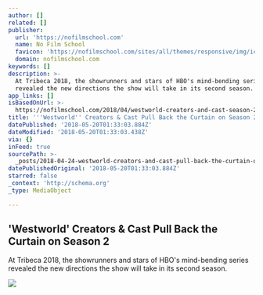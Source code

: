 ```yaml
---
author: []
related: []
publisher:
  url: 'https://nofilmschool.com'
  name: No Film School
  favicon: 'https://nofilmschool.com/sites/all/themes/responsive/img/icons/favicon.ico'
  domain: nofilmschool.com
keywords: []
description: >-
  At Tribeca 2018, the showrunners and stars of HBO's mind-bending series
  revealed the new directions the show will take in its second season.
app_links: []
isBasedOnUrl: >-
  https://nofilmschool.com/2018/04/westworld-creators-and-cast-season-2-revelations-tribeca
title: '''Westworld'' Creators & Cast Pull Back the Curtain on Season 2'
datePublished: '2018-05-20T01:33:03.884Z'
dateModified: '2018-05-20T01:33:03.438Z'
via: {}
inFeed: true
sourcePath: >-
  _posts/2018-04-24-westworld-creators-and-cast-pull-back-the-curtain-on-season.md
datePublishedOriginal: '2018-05-20T01:33:03.884Z'
starred: false
_context: 'http://schema.org'
_type: MediaObject

---
```

<article style=""><h1>'Westworld' Creators &amp; Cast Pull Back the Curtain on Season 2</h1><p>At Tribeca 2018, the showrunners and stars of HBO's mind-bending series revealed the new directions the show will take in its second season.</p><img src="https://nofilmschool.com/sites/default/files/styles/facebook/public/westworld.jpg?itok=8Ug7qnu6" /></article>